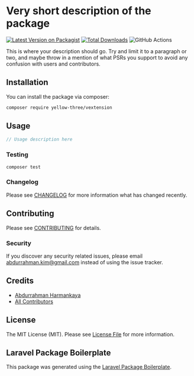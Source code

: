 # Very short description of the package

[![Latest Version on Packagist](https://img.shields.io/packagist/v/yellow-three/vextension.svg?style=flat-square)](https://packagist.org/packages/yellow-three/vextension)
[![Total Downloads](https://img.shields.io/packagist/dt/yellow-three/vextension.svg?style=flat-square)](https://packagist.org/packages/yellow-three/vextension)
![GitHub Actions](https://github.com/yellow-three/vextension/actions/workflows/main.yml/badge.svg)

This is where your description should go. Try and limit it to a paragraph or two, and maybe throw in a mention of what PSRs you support to avoid any confusion with users and contributors.

## Installation

You can install the package via composer:

```bash
composer require yellow-three/vextension
```

## Usage

```php
// Usage description here
```

### Testing

```bash
composer test
```

### Changelog

Please see [CHANGELOG](CHANGELOG.md) for more information what has changed recently.

## Contributing

Please see [CONTRIBUTING](CONTRIBUTING.md) for details.

### Security

If you discover any security related issues, please email abdurrahman.kim@gmail.com instead of using the issue tracker.

## Credits

-   [Abdurrahman Harmankaya](https://github.com/yellow-three)
-   [All Contributors](../../contributors)

## License

The MIT License (MIT). Please see [License File](LICENSE.md) for more information.

## Laravel Package Boilerplate

This package was generated using the [Laravel Package Boilerplate](https://laravelpackageboilerplate.com).
